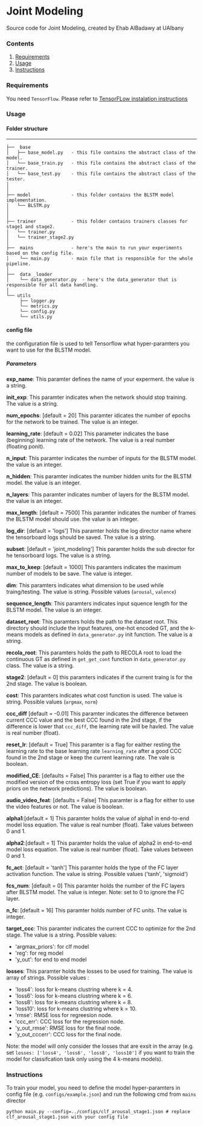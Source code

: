 # Joint Modeling
Source code for Joint Modeling, created by Ehab AlBadawy at UAlbany

### Contents
1. [Requirements](#requirements)
2. [Usage](#usage)
3. [Instructions](#instructions)

### Requirements

You need `TensorFlow`. Please refer to [TensorFLow instalation instructions](https://www.tensorflow.org/install/)

### Usage

#### Folder structure
--------------

```
├──  base
│   ├── base_model.py   - this file contains the abstract class of the model.
│   └── base_train.py   - this file contains the abstract class of the trainer.
│   └── base_test.py    - this file contains the abstract class of the tester.
│
│
├── model               - this folder contains the BLSTM model implementation.
│   └── BLSTM.py
│
│
├── trainer             - this folder contains trainers classes for stage1 and stage2.
│   └── trainer.py
│   └── trainer_stage2.py
│   
├──  mains              - here's the main to run your experiments based on the config file.
│    └── main.py        - main file that is responsible for the whole pipeline.
│  
├──  data _loader  
│    └── data_generator.py  - here's the data_generator that is responsible for all data handling.
│ 
└── utils
     ├── logger.py
     └── metrics.py
     └── config.py
     └── utils.py

```

#### config file

the configuration file is used to tell Tensorflow what hyper-paramters you want to use for the BLSTM model.

##### Parameters


**exp_name**: This paramter defines the name of your experment. the value is a string.

**init_exp**: This paramter indicates when the network should stop training. The value is a string.

**num_epochs**: [default = 20] This paramter idicates the number of epochs for the network to be trained. The value is an integer.

**learning_rate**: [default = 0.02] This parameter indicates the base (beginning) learning rate of the network. The value is a real number (floating ponit).

**n_input**: This paramter indicates the number of inputs for the BLSTM model. the value is an integer.

**n_hidden**: This paramter indicates the number hidden units for the BLSTM model. the value is an integer.

**n_layers**: This paramter indicates number of layers for the BLSTM model. the value is an integer.

**max_length**: [default = 7500] This paramter indicates the number of frames the BLSTM model should use. the value is an integer.

**log_dir**: [default = 'logs'] This paramter holds the log director name where the tensorboard logs should be saved. The value is a string.

**subset**: [default = 'joint_modeling'] This paramter holds the sub director for he tensorboard logs. The value is a string.

**max_to_keep**: [default = 1000] This paramters indicates the maximum number of models to be save. The value is integer.

**dim**: This paramters indicates what dimension to be used while traing/testing. The value is string. Possible values (`arousal`, `valence`)

**sequence_length**: This paramters indicates input squence length for the BLSTM model. The value is an integer.

**dataset_root**: This paramters holds the path to the dataset root. This directory should include the input features, one-hot encoded GT, and the k-means models as defined in `data_generator.py` init function. The value is a string.

**recola_root**: This paramters holds the path to RECOLA root to load the continuous GT as defined in `get_get_cont` function in `data_generator.py` class. The value is a string.

**stage2**: [default = 0] this paramters indicates if the current traing is for the 2nd stage. The value is boolean.

**cost**: This paramters indicates what cost function is used. The value is string. Possible values (`argmax`, `norm`)

**ccc_diff** [default = -0.01] This paramter indicates the difference between current CCC value and the best CCC found in the 2nd stage, if the difference is lower that `ccc_diff`, the learning rate will be havled. The value is real number (float).

**reset_lr**: [default = True] This paramter is a flag for eaither resting the learning rate to the base learning rate `learning_rate` after a good CCC found in the 2nd stage or keep the current learning rate. The vale is boolean.

**modified_CE**: [defaults = False] This paramter is a flag to either use the modified version of the cross entropy loss (set True if you want to apply priors on the network predictions). The value is boolean.

**audio_video_feat**: [defaults = False] This paramter is a flag for either to use the video features or not. The value is boolean.

**alpha1**:[default = 1] This paramter holds the value of alpha1 in end-to-end model loss equation. The value is real number (float). Take values between 0 and 1.

**alpha2**:[default = 1] This paramter holds the value of alpha2 in end-to-end model loss equation. The value is real number (float). Take values between 0 and 1.

**fc_act**: [default = 'tanh'] This paramter holds the type of the FC layer activation function. The value is string. Possible values ('tanh', 'sigmoid')

**fcs_num**: [default = 0] This paramter holds the number of the FC layers after BLSTM model. The value is integer. Note: set to 0 to ignore the FC layer.

**n_fc**: [default = 16] This paramter holds number of FC units. The value is integer.

**target_ccc**: This paramter indicates the current CCC to optimize for the 2nd stage. The value is a string. Possible values:
- 'argmax_priors': for clf model
- 'reg': for reg model
- 'y_out': for end to end model

**losses**: This paramter holds the losses to be used for training. The value is array of strings. Possible values :
- 'loss4': loss for k-means clustring where k = 4.
- 'loss6': loss for k-means clustring where k = 6.
- 'loss8': loss for k-means clustring where k = 8.
- 'loss10': loss for k-means clustring where k = 10.
- 'rmse': RMSE loss for regreesion node.
- 'ccc_err': CCC loss for the regression node.
- 'y_out_rmse': RMSE loss for the final node.
- 'y_out_cccerr': CCC loss for the final node.

Note: the model will only consider the losses that are exsit in the array (e.g. set `losses: ['loss4', 'loss6', 'loss8', 'loss10']` if you want to train the model for classifcation task only using the 4 k-means models). 




### Instructions

To train your model, you need to define the model hyper-paramters in config file (e.g. `configs/example.json`) and run the following cmd from `mains` director

```
python main.py --config=../configs/clf_arousal_stage1.json # replace clf_arousal_stage1.json with your config file
```
